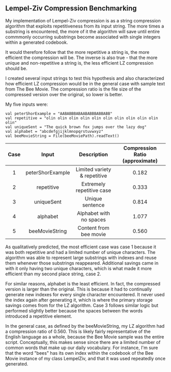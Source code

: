 ## Lempel-Ziv Compression Benchmarking
My implementation of Lempel-Ziv compression is as a string compression 
algorithm that exploits repetitiveness from its input string. The more times 
a substring is encountered, the more of it the algorithm will save until 
entire commmonly occurring substrings become associated with single integers
within a generated codebook. 

It would therefore follow that the more repetitive a string is, the more
efficient the compression will be. The inverse is also true - that the more
unique and non-repetitive a string is, the less efficient LZ compression
should be. 

I created several input strings to test this hypothesis and also
characterized how efficient LZ compression would be in the general case with
sample text from The Bee Movie. The compression ratio is the file size of 
the compressed version over the original, so lower is better. 

My five inputs were:

    val peterShorExample = "AABABBBABAABABBBABBABB"
    val repetitive = "olin olin olin olin olin olin olin olin olin olin olin"
    val uniqueSent = "The quick brown fox jumps over the lazy dog"
    val alphabet = "abcdefgjijklmnopqrstuvwxyz"
    val beeMovieString = File(beeMoviePath).readText()

| Case |       Input       |         Description          | Compression Ratio (approximate) |
|:----:|:-----------------:|:----------------------------:|:-------------------------------:|
|  1   | peterShorExample | Limited variety & repetitive |              0.182              |
|  2   |     repetitive    |  Extremely repetitive case   |              0.333              |
|  3   |     uniqueSent    |       Unique sentence        |              0.814              |
|  4   |      alphabet     |   Alphabet with no spaces    |              1.077              |
|  5   |   beeMovieString  |    Content from bee movie    |              0.560              |

As qualitatively predicted, the most efficient case was case 1 because it 
was both repetitive and had a limited number of unique characters. The 
algorithm was able to represent large substrings with indexes and reuse them 
whenever those substrings reappeared. Additional savings came in with it only
having two unique characters, which is what made it more efficient than my 
second place string, case 2.

For similar reasons, alphabet is the least efficient. In fact, the compressed
version is larger than the original. This is because it had to continually
generate new indexes for every single character encountered. It never used
the index again after generating it, which is where the primary storage 
savings comes from for the LZ algorithm. Case 3 follows similar logic but
performed slightly better because the spaces between the words introduced
a repetitive element.

In the general case, as defined by the beeMovieString, my LZ algorithm had
a compression ratio of 0.560. This is likely fairly representative of the 
English language as a whole, because the Bee Movie sample was the entire
script. Conceptually, this makes sense since there are a limited number of
common words that make up our daily vocabulary. For instance, I'm sure that
the word "bees" has its own index within the codebook of the Bee Movie
instance of my class LempelZiv, and that it was used repeatedly once generated.